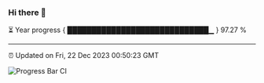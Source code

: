 ### Hi there 👋

⏳ Year progress { █████████████████████████████▁ } 97.27 %

---

⏰ Updated on Fri, 22 Dec 2023 00:50:23 GMT

![Progress Bar CI](https://github.com/liununu/liununu/workflows/Progress%20Bar%20CI/badge.svg)
